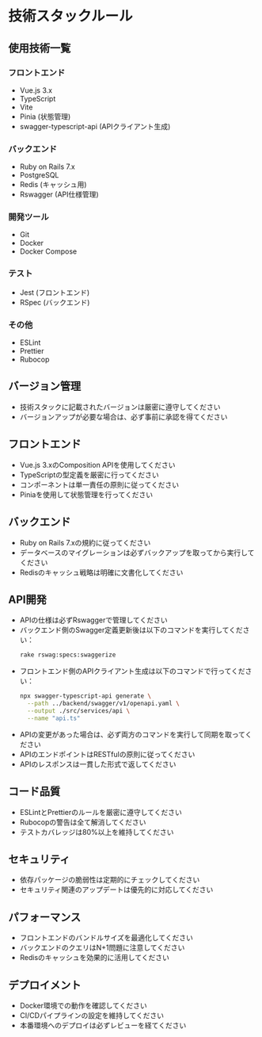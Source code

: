 # 技術スタックルール

## 使用技術一覧

### フロントエンド
- Vue.js 3.x
- TypeScript
- Vite
- Pinia (状態管理)
- swagger-typescript-api (APIクライアント生成)

### バックエンド
- Ruby on Rails 7.x
- PostgreSQL
- Redis (キャッシュ用)
- Rswagger (API仕様管理)

### 開発ツール
- Git
- Docker
- Docker Compose

### テスト
- Jest (フロントエンド)
- RSpec (バックエンド)

### その他
- ESLint
- Prettier
- Rubocop

## バージョン管理
- 技術スタックに記載されたバージョンは厳密に遵守してください
- バージョンアップが必要な場合は、必ず事前に承認を得てください

## フロントエンド
- Vue.js 3.xのComposition APIを使用してください
- TypeScriptの型定義を厳密に行ってください
- コンポーネントは単一責任の原則に従ってください
- Piniaを使用して状態管理を行ってください

## バックエンド
- Ruby on Rails 7.xの規約に従ってください
- データベースのマイグレーションは必ずバックアップを取ってから実行してください
- Redisのキャッシュ戦略は明確に文書化してください

## API開発
- APIの仕様は必ずRswaggerで管理してください
- バックエンド側のSwagger定義更新後は以下のコマンドを実行してください：
  ```bash
  rake rswag:specs:swaggerize
  ```
- フロントエンド側のAPIクライアント生成は以下のコマンドで行ってください：
  ```bash
  npx swagger-typescript-api generate \
    --path ../backend/swagger/v1/openapi.yaml \
    --output ./src/services/api \
    --name "api.ts"
  ```
- APIの変更があった場合は、必ず両方のコマンドを実行して同期を取ってください
- APIのエンドポイントはRESTfulの原則に従ってください
- APIのレスポンスは一貫した形式で返してください

## コード品質
- ESLintとPrettierのルールを厳密に遵守してください
- Rubocopの警告は全て解消してください
- テストカバレッジは80%以上を維持してください

## セキュリティ
- 依存パッケージの脆弱性は定期的にチェックしてください
- セキュリティ関連のアップデートは優先的に対応してください

## パフォーマンス
- フロントエンドのバンドルサイズを最適化してください
- バックエンドのクエリはN+1問題に注意してください
- Redisのキャッシュを効果的に活用してください

## デプロイメント
- Docker環境での動作を確認してください
- CI/CDパイプラインの設定を維持してください
- 本番環境へのデプロイは必ずレビューを経てください 